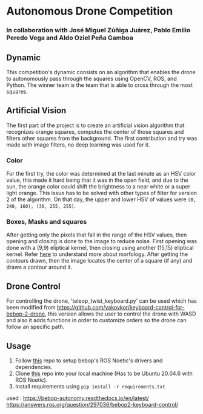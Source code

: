 # Autonomous Drone Competition

### In collaboration with José Miguel Zúñiga Juárez, Pablo Emilio Peredo Vega and Aldo Oziel Peña Gamboa

## Dynamic
This competition's dynamic consists on an algorithm that enables the drone to autonomously pass through the squares using OpenCV, ROS, and Python. The winner team is the team that is able to cross through the most squares.

## Artificial Vision
The first part of the project is to create an artificial vision algorithm that recognizes orange squares, computes the center of those squares and filters other squares from the background. The first contribution and try was made with image filters, no deep learning was used for it.
### Color
For the first try, the color was determined at the last minute as an HSV color value, this made it hard being that it was in the open field, and due to the sun, the orange color could shift the brightness to a near white or a super light orange. This issue has to be solved with other types of filter for version 2 of the algorithm. On that day, the upper and lower HSV of values were `(0, 240, 160), (30, 255, 255)`.
### Boxes, Masks and squares
After getting only the pixels that fall in the range of the HSV values, then opening and closing is done to the image to reduce noise. First opening was done with a (9,9) eliptical kernel, then closing using another (15,15) eliptical kernel. Refer [here](https://docs.opencv.org/3.4/d9/d61/tutorial_py_morphological_ops.html) to understand more about morfology.
After getting the contours drawn, then the image locates the center of a square (if any) and draws a contour around it.

## Drone Control
For controlling the drone, 'teleop_twist_keyboard.py' can be used which has been modified from https://github.com/yakovkor/keyboard-control-for-bebop-2-drone, this version allows the user to control the drone with WASD and also it adds functions in order to customize orders so the drone can follow an specific path.

## Usage
1. Follow [this](https://github.com/antonellabarisic/parrot_arsdk/tree/noetic_dev) repo to setup bebop's ROS Noetic's drivers and dependencies.
2. Clone [this](https://github.com/Buly1601/autonomous_drone) repo into your local machine (Has to be Ubuntu 20.04.6 with ROS Noetic).
3. Install requirements using `pip install -r requirements.txt`





used : https://bebop-autonomy.readthedocs.io/en/latest/
https://answers.ros.org/question/297036/bebop2-keyboard-control/

